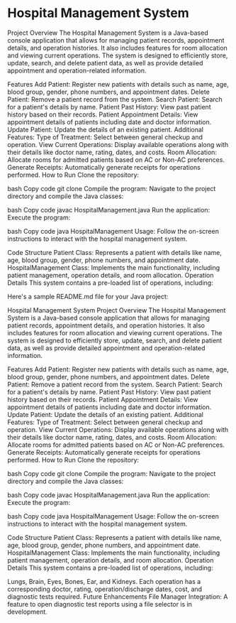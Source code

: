 # Hospital Management System
Project Overview
The Hospital Management System is a Java-based console application that allows for managing patient records, appointment details, and operation histories. It also includes features for room allocation and viewing current operations. The system is designed to efficiently store, update, search, and delete patient data, as well as provide detailed appointment and operation-related information.

Features
Add Patient: Register new patients with details such as name, age, blood group, gender, phone numbers, and appointment dates.
Delete Patient: Remove a patient record from the system.
Search Patient: Search for a patient's details by name.
Patient Past History: View past patient history based on their records.
Patient Appointment Details: View appointment details of patients including date and doctor information.
Update Patient: Update the details of an existing patient.
Additional Features:
Type of Treatment: Select between general checkup and operation.
View Current Operations: Display available operations along with their details like doctor name, rating, dates, and costs.
Room Allocation: Allocate rooms for admitted patients based on AC or Non-AC preferences.
Generate Receipts: Automatically generate receipts for operations performed.
How to Run
Clone the repository:

bash
Copy code
git clone <repository-link>
Compile the program:
Navigate to the project directory and compile the Java classes:

bash
Copy code
javac HospitalManagement.java
Run the application:
Execute the program:

bash
Copy code
java HospitalManagement
Usage:
Follow the on-screen instructions to interact with the hospital management system.

Code Structure
Patient Class: Represents a patient with details like name, age, blood group, gender, phone numbers, and appointment date.
HospitalManagement Class: Implements the main functionality, including patient management, operation details, and room allocation.
Operation Details
This system contains a pre-loaded list of operations, including:


Here's a sample README.md file for your Java project:

Hospital Management System
Project Overview
The Hospital Management System is a Java-based console application that allows for managing patient records, appointment details, and operation histories. It also includes features for room allocation and viewing current operations. The system is designed to efficiently store, update, search, and delete patient data, as well as provide detailed appointment and operation-related information.

Features
Add Patient: Register new patients with details such as name, age, blood group, gender, phone numbers, and appointment dates.
Delete Patient: Remove a patient record from the system.
Search Patient: Search for a patient's details by name.
Patient Past History: View past patient history based on their records.
Patient Appointment Details: View appointment details of patients including date and doctor information.
Update Patient: Update the details of an existing patient.
Additional Features:
Type of Treatment: Select between general checkup and operation.
View Current Operations: Display available operations along with their details like doctor name, rating, dates, and costs.
Room Allocation: Allocate rooms for admitted patients based on AC or Non-AC preferences.
Generate Receipts: Automatically generate receipts for operations performed.
How to Run
Clone the repository:

bash
Copy code
git clone <repository-link>
Compile the program:
Navigate to the project directory and compile the Java classes:

bash
Copy code
javac HospitalManagement.java
Run the application:
Execute the program:

bash
Copy code
java HospitalManagement
Usage:
Follow the on-screen instructions to interact with the hospital management system.

Code Structure
Patient Class: Represents a patient with details like name, age, blood group, gender, phone numbers, and appointment date.
HospitalManagement Class: Implements the main functionality, including patient management, operation details, and room allocation.
Operation Details
This system contains a pre-loaded list of operations, including:

Lungs, Brain, Eyes, Bones, Ear, and Kidneys.
Each operation has a corresponding doctor, rating, operation/discharge dates, cost, and diagnostic tests required.
Future Enhancements
File Manager Integration: A feature to open diagnostic test reports using a file selector is in development.

